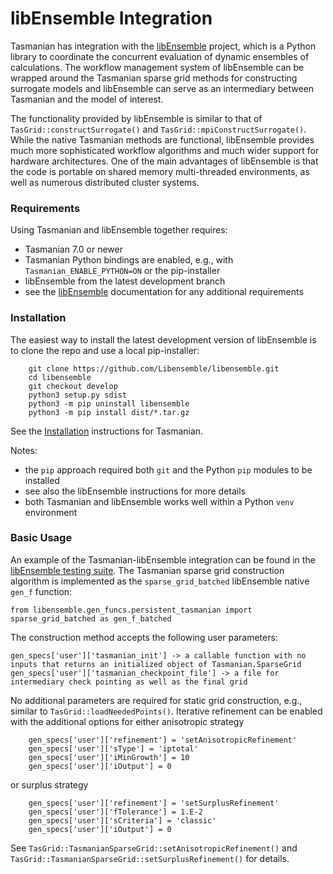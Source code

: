 # libEnsemble Integration

Tasmanian has integration with the [libEnsemble](https://github.com/Libensemble/libensemble) project, which is a Python library to coordinate the concurrent evaluation of dynamic ensembles of calculations. The workflow management system of libEnsemble can be wrapped around the Tasmanian sparse grid methods for constructing surrogate models and libEnsemble can serve as an intermediary between Tasmanian and the model of interest.

The functionality provided by libEnsemble is similar to that of `TasGrid::constructSurrogate()` and `TasGrid::mpiConstructSurrogate()`. While the native Tasmanian methods are functional, libEnsemble provides much more sophisticated workflow algorithms and much wider support for hardware architectures. One of the main advantages of libEnsemble is that the code is portable on shared memory multi-threaded environments, as well as numerous distributed cluster systems.


### Requirements

Using Tasmanian and libEnsemble together requires:

* Tasmanian 7.0 or newer
* Tasmanian Python bindings are enabled, e.g., with `Tasmanian_ENABLE_PYTHON=ON` or the pip-installer
* libEnsemble from the latest development branch
* see the [libEnsemble](https://github.com/Libensemble/libensemble) documentation for any additional requirements


### Installation

The easiest way to install the latest development version of libEnsemble is to clone the repo and use a local pip-installer:
```
    git clone https://github.com/Libensemble/libensemble.git
    cd libensemble
    git checkout develop
    python3 setup.py sdist
    python3 -m pip uninstall libensemble
    python3 -m pip install dist/*.tar.gz
```
See the [Installation](Doxygen/Installation.md) instructions for Tasmanian.

Notes:
* the `pip` approach required both `git` and the Python `pip` modules to be installed
* see also the libEnsemble instructions for more details
* both Tasmanian and libEnsemble works well within a Python `venv` environment


### Basic Usage

An example of the Tasmanian-libEnsemble integration can be found in the [libEnsemble testing suite](https://github.com/Libensemble/libensemble/blob/develop/libensemble/tests/regression_tests/test_persistent_tasmanian.py). The Tasmanian sparse grid construction algorithm is implemented as the `sparse_grid_batched` libEnsemble native `gen_f` function:
```
from libensemble.gen_funcs.persistent_tasmanian import sparse_grid_batched as gen_f_batched
```
The construction method accepts the following user parameters:
```
gen_specs['user']['tasmanian_init'] -> a callable function with no inputs that returns an initialized object of Tasmanian.SparseGrid
gen_specs['user']['tasmanian_checkpoint_file'] -> a file for intermediary check pointing as well as the final grid
```
No additional parameters are required for static grid construction, e.g., similar to `TasGrid::loadNeededPoints()`. Iterative refinement can be enabled with the additional options for either anisotropic strategy
```
    gen_specs['user']['refinement'] = 'setAnisotropicRefinement'
    gen_specs['user']['sType'] = 'iptotal'
    gen_specs['user']['iMinGrowth'] = 10
    gen_specs['user']['iOutput'] = 0
```
or surplus strategy
```
    gen_specs['user']['refinement'] = 'setSurplusRefinement'
    gen_specs['user']['fTolerance'] = 1.E-2
    gen_specs['user']['sCriteria'] = 'classic'
    gen_specs['user']['iOutput'] = 0
```
See `TasGrid::TasmanianSparseGrid::setAnisotropicRefinement()` and `TasGrid::TasmanianSparseGrid::setSurplusRefinement()` for details.



